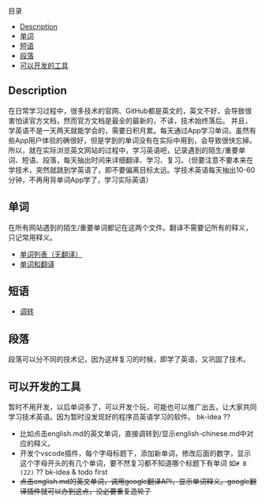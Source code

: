 目录
<!-- TOC -->

- [Description](#description)
- [单词](#单词)
- [短语](#短语)
- [段落](#段落)
- [可以开发的工具](#可以开发的工具)

<!-- /TOC -->
## Description
在日常学习过程中，很多技术的官网、GitHub都是英文的，英文不好，会导致很害怕读官方文档，然而官方文档是最全的最新的，不读，技术始终落后。
并且，学英语不是一天两天就能学会的，需要日积月累。每天通过App学习单词，虽然有些App用户体验的确很好，但是学到的单词没有在实际中用到，会导致很快忘掉。  
所以，就在实际浏览英文网站的过程中，学习英语吧，记录遇到的陌生/重要单词、短语、段落，每天抽出时间来详细翻译、学习、复习。（但要注意不要本来在学技术，突然就跳到学英语了，即不要偏离目标太远。学技术英语每天抽出10-60分钟，不再用背单词App学了，学习实际英语）

## 单词
在所有网站遇到的陌生/重要单词都记在这两个文件。翻译不需要记所有的释义，只记常用释义。
- [单词列表（无翻译）](word/english.md)
- [单词和翻译](word/english-chinese.md)

## 短语
- [调转](phrase/readme.md)

## 段落
段落可以分不同的技术记，因为这样复习的时候，即学了英语，又巩固了技术。

## 可以开发的工具
暂时不用开发，以后单词多了，可以开发个玩，可能也可以推广出去，让大家共同学习技术英语。因为暂时没发现好的程序员英语学习的软件。
bk-idea ??
- 比如点击english.md的英文单词，直接调转到/显示english-chinese.md中对应的释义。
- 开发个vscode插件，每个字母标题下，添加新单词，修改后面的数字，显示这个字母开头的有几个单词，要不然复习都不知道哪个标题下有单词 如`# B (22)` ?? bk-idea & todo first
- ~~点击english.md的英文单词，调用google翻译API，显示单词释义。google翻译插件就可以办到这点，没必要重复造轮子~~
